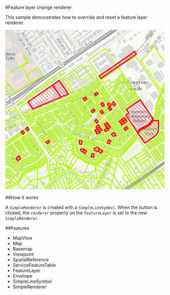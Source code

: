 #Feature layer change renderer

This sample demonstrates how to override and reset a feature layer renderer.

![](screenshot.png)

##How it works

A `SimpleRenderer` is created with a `SimpleLineSymbol`. When the button is clicked, the `renderer` property on the `FeatureLayer` is set to the new `SimpleRenderer`.

##Features
- MapView
- Map
- Basemap
- Viewpoint
- SpatialReference
- ServiceFeatureTable
- FeatureLayer
- Envelope
- SimpleLineSymbol
- SimpleRenderer
